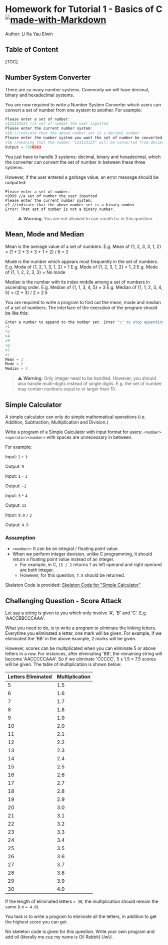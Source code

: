 # Homework for Tutorial 1 - Basics of C [![made-with-Markdown](https://img.shields.io/badge/Made%20with-Markdown-1f425f.svg)](https://hackmd.io/@Oil/H1nE_uU7t) 

Author: Li Ka Yau Elwin

## Table of Content


[TOC]

## Number System Converter

There are so many number systems. Commonly we will have decimal, binary and hexadecimal systems.

You are now required to write a Number System Converter which users can convert a set of number from one system to another. 
For example:

```c
Please enter a set of number:
>123123123 //a set of number the user inputted
Please enter the current number system:
>10 //indicate that the above number set is a decimal number
Please enter the number system you want the set of number be converted to:
>16 //meaning that the number "123123123" will be converted from decimal to hexadecimal.
Output = 756B5B3
```

You just have to handle 3 systems: decimal, binary and hexadecimal, which the converter can convert the set of number in between these three systems.

However, if the user entered a garbage value, an error message should be outputted:

```c=
Please enter a set of number:
>9999 //a set of number the user inputted
Please enter the current number system:
>2 //indicate that the above number set is a binary number
Error! That set of number is not a binary number.
```

> :warning: **Warning**:
> You are not allowed to use <math.h> in this question.

## Mean, Mode and Median

Mean is the average value of a set of numbers. 
E.g. Mean of {1, 2, 3, 3, 1, 2} = (1 + 2 + 3 + 3 + 1 + 2) / 6 = 2

Mode is the number which appears most frequently in the set of numbers.
E.g. Mode of {1, 2, 1, 3, 1, 2} = 1
E.g. Mode of {1, 2, 3, 1, 2} = 1, 2
E.g. Mode of {1, 1, 2, 2, 3, 3} = No mode

Median is the number with its index middle among a set of numbers in ascending order.
E.g. Median of {1, 1, 3, 4, 5} = 3
E.g. Median of {1, 1, 2, 3, 4, 5} = (2 + 3) / 2 = 2.5

You are required to write a program to find out the mean, mode and median of a set of numbers. The interface of the execution of the program should be like this:

```c
Enter a number to append to the number set. Enter "\" to stop appending.
>1
>2
>4
>9
>0
>2
>/
Mean = 3
Mode = 2
Median = 2
```

> :warning: **Warning**:
> Only integer need to be handled. However, you should also handle multi-digits instead of single digits. E.g. the set of number may contain numbers equal to or larger than 10.

## Simple Calculator

A simple calculator can only do simple mathematical operations (i.e. Addition, Subtraction, Multiplication and Division.)

Write a program of a Simple Calculator with input format for users:
`<number><operator><number>`
with spaces are unnecessary in between.

For example:

Input:
`2`
`+`
`3`

Output:
`5`

Input:
`1`
`-`
`3`

Output:
`-2`

Input:
`3`
`*`
`4`

Output:
`12`

Input:
`9.0`
`/`
`2`

Output:
`4.5`

### Assumption

* `<number>`: It can be an integral / floating point value.
* When we perform integer devision, unlike C programming, it should return a floating point value instead of an integer.
  * For example, in C, `15 / 2` returns `7` as left operand and right operand are both integer.
  * However, for this question, `7.5` should be returned.

Skeleton Code is provided: [Skeleton Code for "Simple Calculator"](https://github.com/HKUST-Robotics-Team/HKUST-Robotics-Team-SW-Tutorial-2021/tree/main/Tutorial%201%20-%20Basics%20C%20and%20IDEs/Homework_1/Skeleton_Code/Simple_Calculator)

## Challenging Question - Score Attack

Let say a string is given to you which only involve 'A', 'B' and 'C'. E.g. 'AACCBBCCCAAA'.

What you need to do, is to write a program to eliminate the linking letters. Everytime you eliminated a letter, one mark will be given. For example, if we eliminated the 'BB' in the above example, 2 marks will be given. 

However, scores can be multiplicated when you can eliminate 5 or above letters in a row. For instances, after eliminating 'BB', the remaining string will become 'AACCCCCAAA'. So if we eliminate 'CCCCC', 5 x 1.5 = 7.5 scores will be given. The table of multiplication is shown below:

| Letters Eliminated | Multiplication |
| ------------------ | -------------- |
| 5                  | 1.5            |
| 6                  | 1.6            |
| 7                  | 1.7            |
| 8                  | 1.8            |
| 9                  | 1.9            |
| 10                 | 2.0            |
| 11                 | 2.1            |
| 12                 | 2.2            |
| 13                 | 2.3            |
| 14                 | 2.4            |
| 15                 | 2.5            |
| 16                 | 2.6            |
| 17                 | 2.7            |
| 18                 | 2.8            |
| 19                 | 2.9            |
| 20                 | 3.0            |
| 21                 | 3.1            |
| 22                 | 3.2            |
| 23                 | 3.3            |
| 24                 | 3.4            |
| 25                 | 3.5            |
| 26                 | 3.6            |
| 27                 | 3.7            |
| 28                 | 3.8            |
| 29                 | 3.9            |
| 30                 | 4.0            |

If the length of eliminated letters `> 30`, the multiplication should remain the same (i.e `= 4.0`).

You task is to write a program to eliminate all the letters, in addition to get the highest score you can get.

No skeleton code is given for this question. Write your own program and add oil (literally me cuz my name is Oil Rabbit) UwU.

